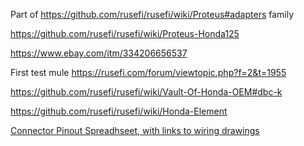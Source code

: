 Part of https://github.com/rusefi/rusefi/wiki/Proteus#adapters family

https://github.com/rusefi/rusefi/wiki/Proteus-Honda125

https://www.ebay.com/itm/334206656537

First test mule https://rusefi.com/forum/viewtopic.php?f=2&t=1955

https://github.com/rusefi/rusefi/wiki/Vault-Of-Honda-OEM#dbc-k

https://github.com/rusefi/rusefi/wiki/Honda-Element

[Connector Pinout Spreadhseet, with links to wiring drawings](https://docs.google.com/spreadsheets/d/1G6FDarE99hbd0HSs6bh5kEkZy6p-kYTxa0NcJpE1HUc)
